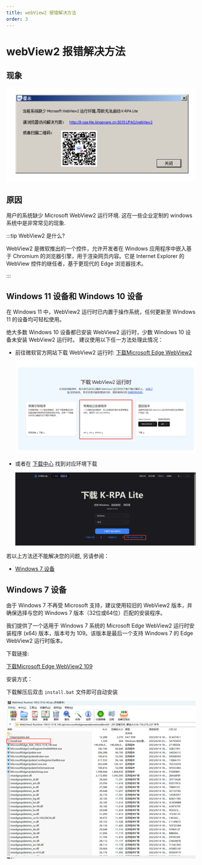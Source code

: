 ```yaml
---
title: webView2 报错解决方法
order: 3
---
```


# webView2 报错解决方法

## 现象

![缺少MicrosoftWebView2运行环境](./assets/webView2/缺少MicrosoftWebView2运行环境.png)

## 原因

用户的系统缺少 Microsoft WebView2 运行环境. 这在一些企业定制的 windows 系统中是非常常见的现象.

:::tip WebView2 是什么?

WebView2 是微软推出的一个控件，允许开发者在 Windows 应用程序中嵌入基于 Chromium 的浏览器引擎，用于渲染网页内容。它是 Internet Explorer 的 WebView 控件的继任者，基于更现代的 Edge 浏览器技术。

:::

## Windows 11 设备和 Windows 10 设备

在 Windows 11 中，WebView2 运行时已内置于操作系统，任何更新至 Windows 11 的设备均可轻松使用。

绝大多数 Windows 10 设备都已安装 WebView2 运行时，少数 Windows 10 设备未安装 WebView2 运行时。 建议使用以下任一方法处理此情况：

- 前往微软官方网站下载 WebView2 运行时: [下载Microsoft Edge WebView2](https://developer.microsoft.com/zh-cn/microsoft-edge/webview2/?form=MA13LH)

  ![alt text](assets/webView2/d8cddf2abfb7f7500252f6b7149ec82.png)

- 或者在 [下载中心](/Download) 找到对应环境下载

  ![alt text](assets/webView2/image.png)

若以上方法还不能解决您的问题, 另请参阅：

- [Windows 7 设备](./webView2#Windows%207%20%E8%AE%BE%E5%A4%87)

## Windows 7 设备

由于 Windows 7 不再受 Microsoft 支持，建议使用较旧的 WebView2 版本，并确保选择与您的 Windows 7 版本（32位或64位）匹配的安装程序。

我们提供了一个适用于 Windows 7 系统的 Microsoft Edge WebView2 运行时安装程序 (x64) 版本，版本号为 109。该版本是最后一个支持 Windows 7 的 Edge WebView2 运行时版本。

下载链接:

[下载Microsoft Edge WebView2 109](https://www.kingsware.cn/krpalite/package/webView2/Windows7/x64/WebView2%20Runtime%20109.0.1518.140.zip)

安装方式：

下载解压后双击 `install.bat` 文件即可自动安装

![alt text](./assets/webView2/d023c54b3c2bea8ea9c4b646dbf89e9a.png)
